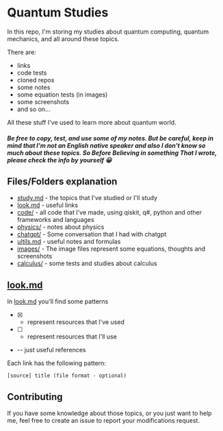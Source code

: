 # Quantum Studies

In this repo, I'm storing my studies about quantum computing, quantum mechanics, and all around these topics.


There are:

* links
* code tests
* cloned repos
* some notes
* some equation tests (in images)
* some screenshots
* and so on...

All these stuff I've used to learn more about quantum world.


##### *Be free to copy, test, and use some of my notes. But be careful, keep in mind that I'm not an English native speaker and also I don't know so much about these topics. So Before Believing in something That I wrote, please check the info by yourself 😀*


## Files/Folders explanation

* [study.md](./study.md) - the topics that I've studied or I'll study
* [look.md](./look.md) - useful links
* [code/](./code/) - all code that I've made, using qiskit, q#, python and other frameworks and languages
* [physics/](./physics/) - notes about physics
* [chatgpt/](./chatgpt/) - Some conversation that I had with chatgpt
* [ultils.md](./utils.md) - useful notes and formulas
* [images/](./images/) - The image files represent some equations, thoughts and screenshots
* [calculus/](./calculus/) - some tests and studies about calculus

## [look.md](./look.md)
In [look.md](./look.md) you'll find some patterns

* [X] - represent resources that I've used 
* [ ] - represent resources that I'll use
* -- just useful references

Each link has the following pattern:
```
[source] title (file format - optional)
```

## Contributing

If you have some knowledge about those topics, or you just want to help me, feel free to create an issue to report your modifications request.
